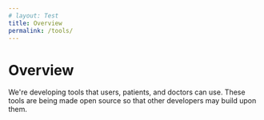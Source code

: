 ```yaml
---
# layout: Test
title: Overview 
permalink: /tools/
---
```


# Overview

We're developing tools that users, patients, and doctors can use. These tools are being made open source so that other developers may build upon them. 